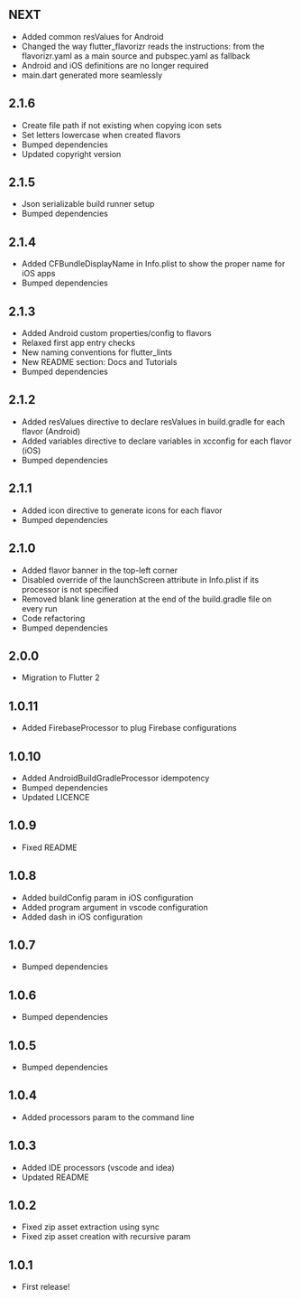 ## NEXT

* Added common resValues for Android
* Changed the way flutter_flavorizr reads the instructions: from the flavorizr.yaml as a main source
  and pubspec.yaml as fallback
* Android and iOS definitions are no longer required
* main.dart generated more seamlessly

## 2.1.6

* Create file path if not existing when copying icon sets
* Set letters lowercase when created flavors
* Bumped dependencies
* Updated copyright version

## 2.1.5

* Json serializable build runner setup
* Bumped dependencies

## 2.1.4

* Added CFBundleDisplayName in Info.plist to show the proper name for iOS apps
* Bumped dependencies

## 2.1.3

* Added Android custom properties/config to flavors
* Relaxed first app entry checks
* New naming conventions for flutter_lints
* New README section: Docs and Tutorials
* Bumped dependencies

## 2.1.2

* Added resValues directive to declare resValues in build.gradle for each flavor (Android)
* Added variables directive to declare variables in xcconfig for each flavor (iOS)
* Bumped dependencies

## 2.1.1

* Added icon directive to generate icons for each flavor
* Bumped dependencies

## 2.1.0

* Added flavor banner in the top-left corner
* Disabled override of the launchScreen attribute in Info.plist if its processor is not specified
* Removed blank line generation at the end of the build.gradle file on every run
* Code refactoring
* Bumped dependencies

## 2.0.0

* Migration to Flutter 2

## 1.0.11

* Added FirebaseProcessor to plug Firebase configurations

## 1.0.10

* Added AndroidBuildGradleProcessor idempotency
* Bumped dependencies
* Updated LICENCE

## 1.0.9

* Fixed README

## 1.0.8

* Added buildConfig param in iOS configuration
* Added program argument in vscode configuration
* Added dash in iOS configuration

## 1.0.7

* Bumped dependencies

## 1.0.6

* Bumped dependencies

## 1.0.5

* Bumped dependencies

## 1.0.4

* Added processors param to the command line

## 1.0.3

* Added IDE processors (vscode and idea)
* Updated README

## 1.0.2

* Fixed zip asset extraction using sync
* Fixed zip asset creation with recursive param

## 1.0.1

* First release!
